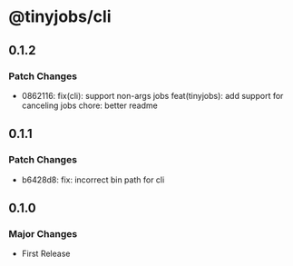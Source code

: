 # @tinyjobs/cli

## 0.1.2

### Patch Changes

- 0862116: fix(cli): support non-args jobs
  feat(tinyjobs): add support for canceling jobs
  chore: better readme

## 0.1.1

### Patch Changes

- b6428d8: fix: incorrect bin path for cli

## 0.1.0

### Major Changes

- First Release
